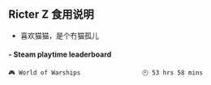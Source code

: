 ## Ricter Z 食用说明
- 喜欢猫猫，是个冇猫孤儿

<!-- steam-box start -->
#### - Steam playtime leaderboard
```text
🎮 World of Warships                 🕘 53 hrs 58 mins
```
<!-- Powered by https://github.com/YouEclipse/steam-box . -->
<!-- steam-box end -->
